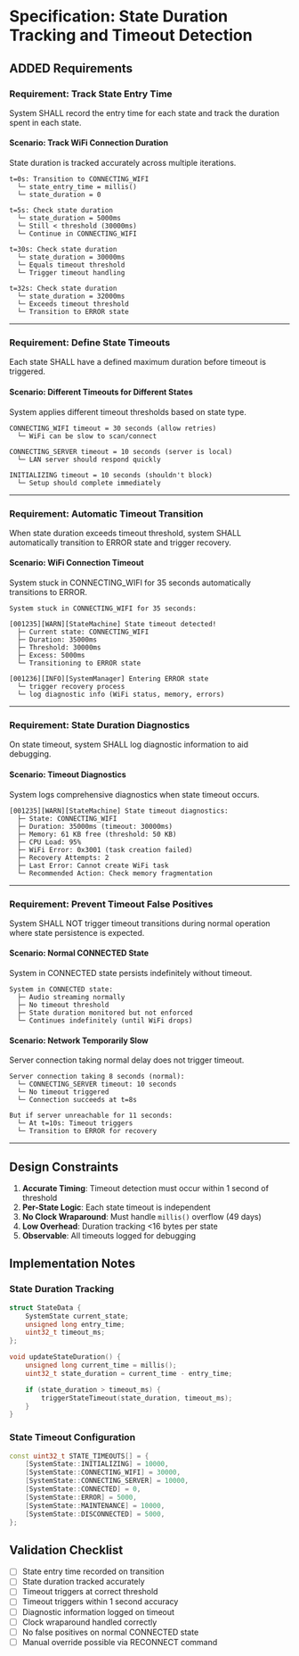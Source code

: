 # Specification: State Duration Tracking and Timeout Detection

## ADDED Requirements

### Requirement: Track State Entry Time
System SHALL record the entry time for each state and track the duration spent in each state.

#### Scenario: Track WiFi Connection Duration
State duration is tracked accurately across multiple iterations.

```
t=0s: Transition to CONNECTING_WIFI
  └─ state_entry_time = millis()
  └─ state_duration = 0

t=5s: Check state duration
  └─ state_duration = 5000ms
  └─ Still < threshold (30000ms)
  └─ Continue in CONNECTING_WIFI

t=30s: Check state duration
  └─ state_duration = 30000ms
  └─ Equals timeout threshold
  └─ Trigger timeout handling

t=32s: Check state duration
  └─ state_duration = 32000ms
  └─ Exceeds timeout threshold
  └─ Transition to ERROR state
```

---

### Requirement: Define State Timeouts
Each state SHALL have a defined maximum duration before timeout is triggered.

#### Scenario: Different Timeouts for Different States
System applies different timeout thresholds based on state type.

```
CONNECTING_WIFI timeout = 30 seconds (allow retries)
  └─ WiFi can be slow to scan/connect

CONNECTING_SERVER timeout = 10 seconds (server is local)
  └─ LAN server should respond quickly

INITIALIZING timeout = 10 seconds (shouldn't block)
  └─ Setup should complete immediately
```

---

### Requirement: Automatic Timeout Transition
When state duration exceeds timeout threshold, system SHALL automatically transition to ERROR state and trigger recovery.

#### Scenario: WiFi Connection Timeout
System stuck in CONNECTING_WIFI for 35 seconds automatically transitions to ERROR.

```
System stuck in CONNECTING_WIFI for 35 seconds:

[001235][WARN][StateMachine] State timeout detected!
  ├─ Current state: CONNECTING_WIFI
  ├─ Duration: 35000ms
  ├─ Threshold: 30000ms
  ├─ Excess: 5000ms
  └─ Transitioning to ERROR state

[001236][INFO][SystemManager] Entering ERROR state
  └─ trigger recovery process
  └─ log diagnostic info (WiFi status, memory, errors)
```

---

### Requirement: State Duration Diagnostics
On state timeout, system SHALL log diagnostic information to aid debugging.

#### Scenario: Timeout Diagnostics
System logs comprehensive diagnostics when state timeout occurs.

```
[001235][WARN][StateMachine] State timeout diagnostics:
  ├─ State: CONNECTING_WIFI
  ├─ Duration: 35000ms (timeout: 30000ms)
  ├─ Memory: 61 KB free (threshold: 50 KB)
  ├─ CPU Load: 95%
  ├─ WiFi Error: 0x3001 (task creation failed)
  ├─ Recovery Attempts: 2
  ├─ Last Error: Cannot create WiFi task
  └─ Recommended Action: Check memory fragmentation
```

---

### Requirement: Prevent Timeout False Positives
System SHALL NOT trigger timeout transitions during normal operation where state persistence is expected.

#### Scenario: Normal CONNECTED State
System in CONNECTED state persists indefinitely without timeout.

```
System in CONNECTED state:
  ├─ Audio streaming normally
  ├─ No timeout threshold
  ├─ State duration monitored but not enforced
  └─ Continues indefinitely (until WiFi drops)
```

#### Scenario: Network Temporarily Slow
Server connection taking normal delay does not trigger timeout.

```
Server connection taking 8 seconds (normal):
  └─ CONNECTING_SERVER timeout: 10 seconds
  └─ No timeout triggered
  └─ Connection succeeds at t=8s

But if server unreachable for 11 seconds:
  └─ At t=10s: Timeout triggers
  └─ Transition to ERROR for recovery
```

---

## Design Constraints

1. **Accurate Timing**: Timeout detection must occur within 1 second of threshold
2. **Per-State Logic**: Each state timeout is independent
3. **No Clock Wraparound**: Must handle `millis()` overflow (49 days)
4. **Low Overhead**: Duration tracking <16 bytes per state
5. **Observable**: All timeouts logged for debugging

## Implementation Notes

### State Duration Tracking
```cpp
struct StateData {
    SystemState current_state;
    unsigned long entry_time;
    uint32_t timeout_ms;
};

void updateStateDuration() {
    unsigned long current_time = millis();
    uint32_t state_duration = current_time - entry_time;

    if (state_duration > timeout_ms) {
        triggerStateTimeout(state_duration, timeout_ms);
    }
}
```

### State Timeout Configuration
```cpp
const uint32_t STATE_TIMEOUTS[] = {
    [SystemState::INITIALIZING] = 10000,
    [SystemState::CONNECTING_WIFI] = 30000,
    [SystemState::CONNECTING_SERVER] = 10000,
    [SystemState::CONNECTED] = 0,
    [SystemState::ERROR] = 5000,
    [SystemState::MAINTENANCE] = 10000,
    [SystemState::DISCONNECTED] = 5000,
};
```

## Validation Checklist

- [ ] State entry time recorded on transition
- [ ] State duration tracked accurately
- [ ] Timeout triggers at correct threshold
- [ ] Timeout triggers within 1 second accuracy
- [ ] Diagnostic information logged on timeout
- [ ] Clock wraparound handled correctly
- [ ] No false positives on normal CONNECTED state
- [ ] Manual override possible via RECONNECT command
